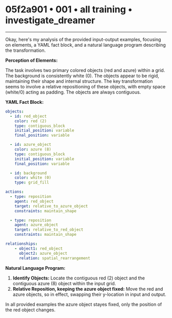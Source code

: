 # 05f2a901 • 001 • all training • investigate_dreamer

---
Okay, here's my analysis of the provided input-output examples, focusing on elements, a YAML fact block, and a natural language program describing the transformation.

**Perception of Elements:**

The task involves two primary colored objects (red and azure) within a grid. The background is consistently white (0). The objects appear to be rigid, maintaining their shape and internal structure. The key transformation seems to involve a relative repositioning of these objects, with empty space (white/0) acting as padding. The objects are always contiguous.

**YAML Fact Block:**



```yaml
objects:
  - id: red_object
    color: red (2)
    type: contiguous_block
    initial_position: variable
    final_position: variable

  - id: azure_object
    color: azure (8)
    type: contiguous_block
    initial_position: variable
    final_position: variable

  - id: background
    color: white (0)
    type: grid_fill

actions:
  - type: reposition
    agent: red_object
    target: relative_to_azure_object
    constraints: maintain_shape

  - type: reposition
    agent: azure_object
    target: relative_to_red_object
    constraints: maintain_shape

relationships:
    - object1: red_object
      object2: azure_object
      relation: spatial_rearrangement
```



**Natural Language Program:**

1.  **Identify Objects:** Locate the contiguous red (2) object and the contiguous azure (8) object within the input grid.
2.  **Relative Reposition, keeping the azure object fixed:** Move the red and azure objects, so in effect, swapping their y-location in input and output.

In all provided examples the azure object stayes fixed, only the position of the red object changes.


